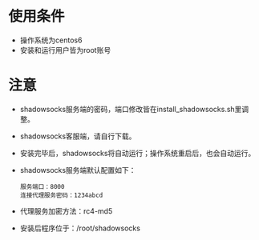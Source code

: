 # 使用条件
+ 操作系统为centos6
+ 安装和运行用户皆为root账号

# 注意
+ shadowsocks服务端的密码，端口修改皆在install_shadowsocks.sh里调整。
+ shadowsocks客服端，请自行下载。
+ 安装完毕后，shadowsocks将自动运行；操作系统重启后，也会自动运行。
+ shadowsocks服务端默认配置如下：

      服务端口：8000
      连接代理服务密码：1234abcd
+    代理服务加密方法：rc4-md5
+ 安装后程序位于：/root/shadowsocks
